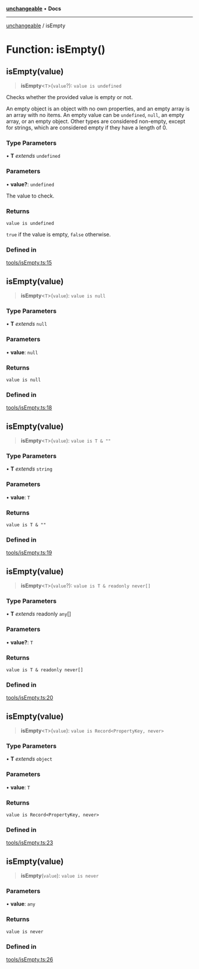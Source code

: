 [**unchangeable**](../README.md) • **Docs**

***

[unchangeable](../README.md) / isEmpty

# Function: isEmpty()

## isEmpty(value)

> **isEmpty**\<`T`\>(`value`?): `value is undefined`

Checks whether the provided value is empty or not.

An empty object is an object with no own properties, and an empty array is an array with no items.
An empty value can be `undefined`, `null`, an empty array, or an empty object.
Other types are considered non-empty, except for strings, which are considered empty if they have a length of 0.

### Type Parameters

• **T** *extends* `undefined`

### Parameters

• **value?**: `undefined`

The value to check.

### Returns

`value is undefined`

`true` if the value is empty, `false` otherwise.

### Defined in

[tools/isEmpty.ts:15](https://github.com/nevoland/unchangeable/blob/2346b066c6a3bcab5cd6c3ea00a37b523802ea73/lib/tools/isEmpty.ts#L15)

## isEmpty(value)

> **isEmpty**\<`T`\>(`value`): `value is null`

### Type Parameters

• **T** *extends* `null`

### Parameters

• **value**: `null`

### Returns

`value is null`

### Defined in

[tools/isEmpty.ts:18](https://github.com/nevoland/unchangeable/blob/2346b066c6a3bcab5cd6c3ea00a37b523802ea73/lib/tools/isEmpty.ts#L18)

## isEmpty(value)

> **isEmpty**\<`T`\>(`value`): `value is T & ""`

### Type Parameters

• **T** *extends* `string`

### Parameters

• **value**: `T`

### Returns

`value is T & ""`

### Defined in

[tools/isEmpty.ts:19](https://github.com/nevoland/unchangeable/blob/2346b066c6a3bcab5cd6c3ea00a37b523802ea73/lib/tools/isEmpty.ts#L19)

## isEmpty(value)

> **isEmpty**\<`T`\>(`value`?): `value is T & readonly never[]`

### Type Parameters

• **T** *extends* readonly `any`[]

### Parameters

• **value?**: `T`

### Returns

`value is T & readonly never[]`

### Defined in

[tools/isEmpty.ts:20](https://github.com/nevoland/unchangeable/blob/2346b066c6a3bcab5cd6c3ea00a37b523802ea73/lib/tools/isEmpty.ts#L20)

## isEmpty(value)

> **isEmpty**\<`T`\>(`value`): `value is Record<PropertyKey, never>`

### Type Parameters

• **T** *extends* `object`

### Parameters

• **value**: `T`

### Returns

`value is Record<PropertyKey, never>`

### Defined in

[tools/isEmpty.ts:23](https://github.com/nevoland/unchangeable/blob/2346b066c6a3bcab5cd6c3ea00a37b523802ea73/lib/tools/isEmpty.ts#L23)

## isEmpty(value)

> **isEmpty**(`value`): `value is never`

### Parameters

• **value**: `any`

### Returns

`value is never`

### Defined in

[tools/isEmpty.ts:26](https://github.com/nevoland/unchangeable/blob/2346b066c6a3bcab5cd6c3ea00a37b523802ea73/lib/tools/isEmpty.ts#L26)
